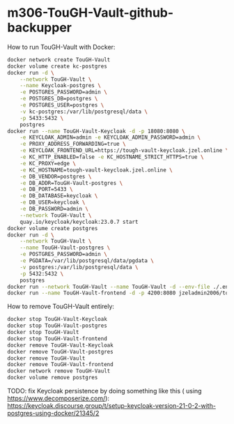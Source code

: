 # m306-TouGH-Vault-github-backupper

How to run TouGH-Vault with Docker:

```bash
docker network create TouGH-Vault
docker volume create kc-postgres
docker run -d \
    --network TouGH-Vault \
    --name Keycloak-postgres \
    -e POSTGRES_PASSWORD=admin \
    -e POSTGRES_DB=postgres \
    -e POSTGRES_USER=postgres \
    -v kc-postgres:/var/lib/postgresql/data \
    -p 5433:5432 \
    postgres
docker run --name TouGH-Vault-Keycloak -d -p 18080:8080 \
    -e KEYCLOAK_ADMIN=admin -e KEYCLOAK_ADMIN_PASSWORD=admin \
    -e PROXY_ADDRESS_FORWARDING=true \
    -e KEYCLOAK_FRONTEND_URL=https://tough-vault-keycloak.jzel.online \
    -e KC_HTTP_ENABLED=false -e KC_HOSTNAME_STRICT_HTTPS=true \
    -e KC_PROXY=edge \
    -e KC_HOSTNAME=tough-vault-keycloak.jzel.online \
    -e DB_VENDOR=postgres \
    -e DB_ADDR=TouGH-Vault-postgres \
    -e DB_PORT=5433 \
    -e DB_DATABASE=keycloak \
    -e DB_USER=keycloak \
    -e DB_PASSWORD=admin \
    --network TouGH-Vault \
    quay.io/keycloak/keycloak:23.0.7 start
docker volume create postgres
docker run -d \
    --network TouGH-Vault \
	--name TouGH-Vault-postgres \
	-e POSTGRES_PASSWORD=admin \
	-e PGDATA=/var/lib/postgresql/data/pgdata \
	-v postgres:/var/lib/postgresql/data \
	-p 5432:5432 \
	postgres
docker run --network TouGH-Vault --name TouGH-Vault -d --env-file ./.env -p 8080:8080 jzeladmin2006/tough-vault
docker run --name TouGH-Vault-frontend -d -p 4200:8080 jzeladmin2006/tough-vault-frontend
```

How to remove TouGH-Vault entirely:

```bash
docker stop TouGH-Vault-Keycloak
docker stop TouGH-Vault-postgres
docker stop TouGH-Vault
docker stop TouGH-Vault-frontend
docker remove TouGH-Vault-Keycloak
docker remove TouGH-Vault-postgres
docker remove TouGH-Vault
docker remove TouGH-Vault-frontend
docker network remove TouGH-Vault
docker volume remove postgres
```

TODO: fix Keycloak persistence by doing something like
this (
using https://www.decomposerize.com/): https://keycloak.discourse.group/t/setup-keycloak-version-21-0-2-with-postgres-using-docker/21345/2
